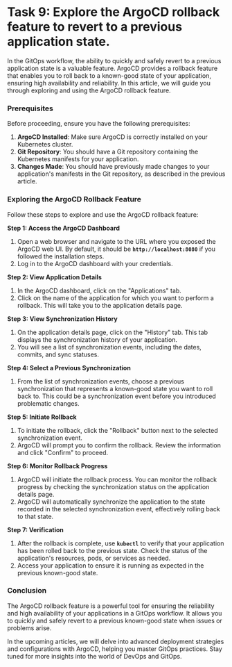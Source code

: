 # Task 9: Explore the ArgoCD rollback feature to revert to a previous application state.

In the GitOps workflow, the ability to quickly and safely revert to a previous application state is a valuable feature. ArgoCD provides a rollback feature that enables you to roll back to a known-good state of your application, ensuring high availability and reliability. In this article, we will guide you through exploring and using the ArgoCD rollback feature.

### **Prerequisites**

Before proceeding, ensure you have the following prerequisites:

1. **ArgoCD Installed**: Make sure ArgoCD is correctly installed on your Kubernetes cluster.
2. **Git Repository**: You should have a Git repository containing the Kubernetes manifests for your application.
3. **Changes Made**: You should have previously made changes to your application's manifests in the Git repository, as described in the previous article.

### **Exploring the ArgoCD Rollback Feature**

Follow these steps to explore and use the ArgoCD rollback feature:

**Step 1: Access the ArgoCD Dashboard**

1. Open a web browser and navigate to the URL where you exposed the ArgoCD web UI. By default, it should be **`http://localhost:8080`** if you followed the installation steps.
2. Log in to the ArgoCD dashboard with your credentials.

**Step 2: View Application Details**

1. In the ArgoCD dashboard, click on the "Applications" tab.
2. Click on the name of the application for which you want to perform a rollback. This will take you to the application details page.

**Step 3: View Synchronization History**

1. On the application details page, click on the "History" tab. This tab displays the synchronization history of your application.
2. You will see a list of synchronization events, including the dates, commits, and sync statuses.

**Step 4: Select a Previous Synchronization**

1. From the list of synchronization events, choose a previous synchronization that represents a known-good state you want to roll back to. This could be a synchronization event before you introduced problematic changes.

**Step 5: Initiate Rollback**

1. To initiate the rollback, click the "Rollback" button next to the selected synchronization event.
2. ArgoCD will prompt you to confirm the rollback. Review the information and click "Confirm" to proceed.

**Step 6: Monitor Rollback Progress**

1. ArgoCD will initiate the rollback process. You can monitor the rollback progress by checking the synchronization status on the application details page.
2. ArgoCD will automatically synchronize the application to the state recorded in the selected synchronization event, effectively rolling back to that state.

**Step 7: Verification**

1. After the rollback is complete, use **`kubectl`** to verify that your application has been rolled back to the previous state. Check the status of the application's resources, pods, or services as needed.
2. Access your application to ensure it is running as expected in the previous known-good state.

### **Conclusion**

The ArgoCD rollback feature is a powerful tool for ensuring the reliability and high availability of your applications in a GitOps workflow. It allows you to quickly and safely revert to a previous known-good state when issues or problems arise.

In the upcoming articles, we will delve into advanced deployment strategies and configurations with ArgoCD, helping you master GitOps practices. Stay tuned for more insights into the world of DevOps and GitOps.